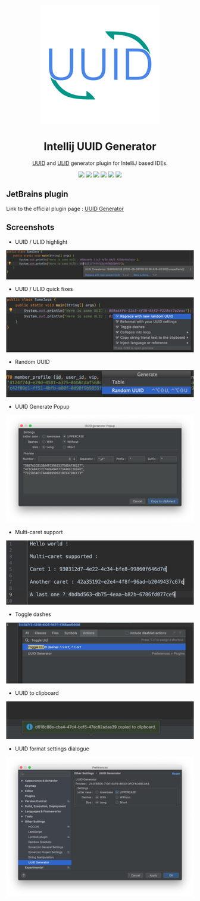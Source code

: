 <div align="center">
    <a href="https://plugins.jetbrains.com/plugin/8320-uuid-generator">
        <img src="./src/main/resources/META-INF/pluginIcon.svg" width="320" height="320" alt="logo"></img>
    </a>
</div>
<h1 align="center">Intellij UUID Generator</h1>
<p align="center"><a href="https://tools.ietf.org/html/rfc4122">UUID</a> and <a href="https://github.com/ulid/spec">ULID</a> generator plugin for IntelliJ based IDEs.</p>

<p align="center">
    <a href="https://github.com/leomillon/uuid-generator-plugin/actions?query=workflow%3A%22Build+branch%22+branch%3Amaster"><img src="https://github.com/leomillon/uuid-generator-plugin/workflows/Build%20branch/badge.svg?branch=master"></a>
    <a href="https://github.com/leomillon/uuid-generator-plugin/releases"><img src="https://img.shields.io/github/release/leomillon/uuid-generator-plugin/all.svg"></a>
    <a href="https://github.com/leomillon/uuid-generator-plugin/blob/master/LICENSE.md"><img src="https://img.shields.io/github/license/leomillon/uuid-generator-plugin.svg"></a>
    <a href="https://plugins.jetbrains.com/plugin/8320-uuid-generator"><img src="https://img.shields.io/jetbrains/plugin/v/8320-uuid-generator.svg"></a>
    <a href="https://plugins.jetbrains.com/plugin/8320-uuid-generator"><img src="https://img.shields.io/jetbrains/plugin/r/stars/8320"></a>
    <a href="https://plugins.jetbrains.com/plugin/8320-uuid-generator"><img src="https://img.shields.io/jetbrains/plugin/d/8320-uuid-generator.svg"></a>
</p>

## JetBrains plugin

Link to the official plugin page : [UUID Generator](https://plugins.jetbrains.com/plugin/8320-uuid-generator)

## Screenshots

* UUID / ULID highlight

![](./screenshots/ulid_highlight_with_timestamp.png)

* UUID / ULID quick fixes

![](./screenshots/uuid_quick_fixes.png)

* Random UUID

![](./screenshots/generate_random_uuid.png)

* UUID Generate Popup

![](./screenshots/generate_popup.png)

* Multi-caret support

![](./screenshots/multi_caret_support.png)

* Toggle dashes

![](./screenshots/toggle_dashes.png)

* UUID to clipboard

![](./screenshots/uuid_to_clipboard.jpg)

* UUID format settings dialogue

![](./screenshots/uuid_settings_dialogue.png)
